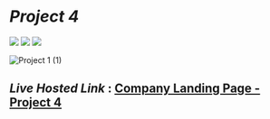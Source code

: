 # _Project 4_
<img src="https://img.shields.io/badge/Project%204-Landing%20Page-brightgreen">&nbsp;<img src="https://img.shields.io/badge/Used-HTML5-orange">&nbsp;<img src="https://img.shields.io/badge/Used-CSS3-blue">

![Project 1 (1)](https://user-images.githubusercontent.com/91872149/189336598-334b1212-db7e-4a88-b9fe-511642ea3290.gif)



## _Live Hosted Link_ : [Company Landing Page - Project 4](https://live-class-assignment-04.netlify.app/)

